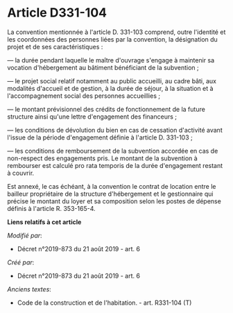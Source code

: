# Article D331-104

La convention mentionnée à l'article D. 331-103 comprend, outre l'identité et les coordonnées des personnes liées par la
convention, la désignation du projet et de ses caractéristiques :

― la durée pendant laquelle le maître d'ouvrage s'engage à maintenir sa vocation d'hébergement au bâtiment bénéficiant de la
subvention ;

― le projet social relatif notamment au public accueilli, au cadre bâti, aux modalités d'accueil et de gestion, à la durée de
séjour, à la situation et à l'accompagnement social des personnes accueillies ;

― le montant prévisionnel des crédits de fonctionnement de la future structure ainsi qu'une lettre d'engagement des
financeurs ;

― les conditions de dévolution du bien en cas de cessation d'activité avant l'issue de la période d'engagement définie à
l'article D. 331-103 ;

― les conditions de remboursement de la subvention accordée en cas de non-respect des engagements pris. Le montant de la
subvention à rembourser est calculé pro rata temporis de la durée d'engagement restant à couvrir.

Est annexé, le cas échéant, à la convention le contrat de location entre le bailleur propriétaire de la structure
d'hébergement et le gestionnaire qui précise le montant du loyer et sa composition selon les postes de dépense définis à
l'article R. 353-165-4.

**Liens relatifs à cet article**

_Modifié par_:

  - Décret n°2019-873 du 21 août 2019 - art. 6

_Créé par_:

  - Décret n°2019-873 du 21 août 2019 - art. 6

_Anciens textes_:

  - Code de la construction et de l'habitation. - art. R331-104 (T)
